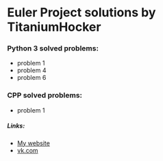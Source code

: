 # Euler Project solutions by TitaniumHocker

### Python 3 solved problems:
 - problem 1
 - problem 4
 - problem 6

### CPP solved problems:
 - problem 1

##### Links:
 - [My website](http://titaniumhocker.ru/)
 - [vk.com](http://vk.com/titanium_hocker/)


